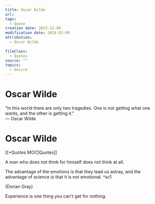 ```yaml
---
title: Oscar Wilde
url: 
tags:
  - Quote
creation date: 2023-12-09
modification date: 2024-02-09
attribution:
  - Oscar Wilde
 
fileClass:
  - Quotes
source: ""
topics:
  - Desire
---
```


# Oscar Wilde

"In this world there are only two tragedies. One is not getting what one wants, and the other is getting it."  
— Oscar Wilde

# Oscar Wilde

[[+Quotes MOC|Quotes]]

A man who does not think for himself does not think at all.

The advantage of the emotions is that they lead us astray, and the advantage of science is that it is not emotional. ^sc1

(Dorian Gray)

Experience is one thing you can't get for nothing.
